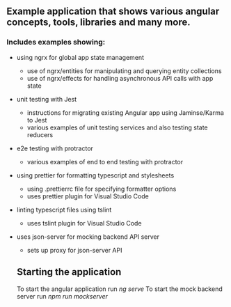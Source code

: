 ## Example application that shows various angular concepts, tools, libraries and many more.

### Includes examples showing:

- using ngrx for global app state management
  - use of ngrx/entities for manipulating and querying entity collections
  - use of ngrx/effects for handling asynchronous API calls with app state
- unit testing with Jest
  - instructions for migrating existing Angular app using Jaminse/Karma to Jest
  - various examples of unit testing services and also testing state reducers
- e2e testing with protractor
  - various examples of end to end testing with protractor
- using prettier for formatting typescript and stylesheets
  - using .prettierrc file for specifying formatter options
  - uses prettier plugin for Visual Studio Code
- linting typescript files using tslint
  - uses tslint plugin for Visual Studio Code
- uses json-server for mocking backend API server

  - sets up proxy for json-server API

  ## Starting the application

  To start the angular application run _ng serve_
  To start the mock backend server run _npm run mockserver_
